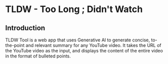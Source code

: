 # TLDW - Too Long ; Didn't Watch

## Introduction

TLDW Tool is a web app that uses Generative AI to generate concise, to-the-point and relevant summary for any YouTube video. It takes the URL of the YouTube video as the input, and displays the content of the entire video in the format of bulleted points.
